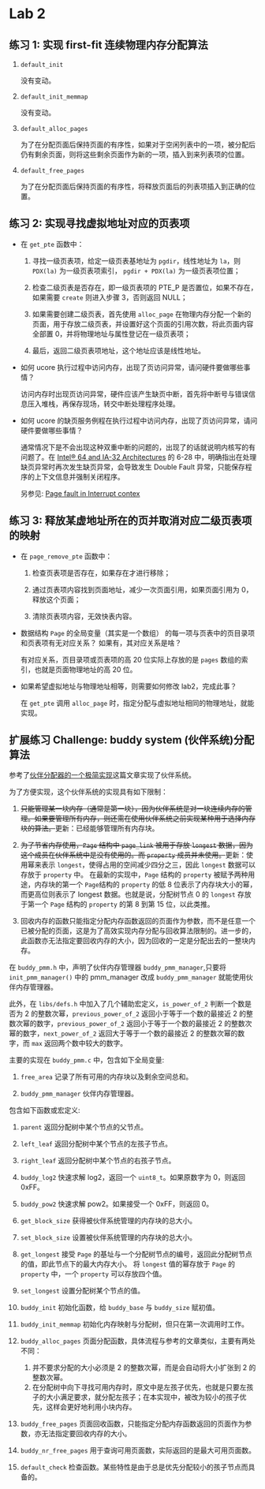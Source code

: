 # Lab 2

## 练习 1: 实现 first-fit 连续物理内存分配算法

1. `default_init`

    没有变动。

2. `default_init_memmap`

    没有变动。

3. `default_alloc_pages`

    为了在分配页面后保持页面的有序性，如果对于空闲列表中的一项，被分配后仍有剩余页面，则将这些剩余页面作为新的一项，插入到来列表项的位置。

4. `default_free_pages`

    为了在分配页面后保持页面的有序性，将释放页面后的列表项插入到正确的位置。

## 练习 2: 实现寻找虚拟地址对应的页表项

* 在 `get_pte` 函数中：

    1. 寻找一级页表项，给定一级页表基地址为 `pgdir`，线性地址为 `la`，则 `PDX(la)` 为一级页表项索引， `pgdir + PDX(la)` 为一级页表项位置；

    2. 检查二级页表是否存在，即一级页表项的 PTE_P 是否置位，如果不存在，如果需要 `create` 则进入步骤 3，否则返回 NULL；

    3. 如果需要创建二级页表，首先使用 `alloc_page` 在物理内存分配一个新的页面，用于存放二级页表，并设置好这个页面的引用次数，将此页面内容全部置 0，并将物理地址与属性登记在一级页表项；

    4. 最后，返回二级页表项地址，这个地址应该是线性地址。

* 如何 ucore 执行过程中访问内存，出现了页访问异常，请问硬件要做哪些事情？

    访问内存时出现页访问异常，硬件应该产生缺页中断，首先将中断号与错误信息压入堆栈，再保存现场，转交中断处理程序处理。

* 如何 ucore 的缺页服务例程在执行过程中访问内存，出现了页访问异常，请问硬件要做哪些事情？

    通常情况下是不会出现这种双重中断的问题的，出现了的话就说明内核写的有问题了。在 [Intel® 64 and IA-32 Architectures](http://www.intel.com/content/dam/www/public/us/en/documents/manuals/64-ia-32-architectures-software-developer-system-programming-manual-325384.pdf) 的 6-28 中，明确指出在处理缺页异常时再次发生缺页异常，会导致发生 Double Fault 异常，只能保存程序的上下文信息并强制关闭程序。

    另参见: [Page fault in Interrupt contex](http://stackoverflow.com/questions/4848457/page-fault-in-interrupt-context)

## 练习 3: 释放某虚地址所在的页并取消对应二级页表项的映射

* 在 `page_remove_pte` 函数中：

    1. 检查页表项是否存在，如果存在才进行移除；

    2. 通过页表项内容找到页面地址，减少一次页面引用，如果页面引用为 0，释放这个页面；

    3. 清除页表项内容，无效快表内容。

* 数据结构 `Page` 的全局变量（其实是一个数组） 的每一项与页表中的页目录项和页表项有无对应关系？ 如果有，其对应关系是啥？

    有对应关系，页目录项或页表项的高 20 位实际上存放的是 `pages` 数组的索引，也就是页面物理地址的高 20 位。

* 如果希望虚拟地址与物理地址相等，则需要如何修改 lab2，完成此事？

    在 `get_pte` 调用 `alloc_page` 时，指定分配与虚拟地址相同的物理地址，就能实现。

## 扩展练习 Challenge: buddy system (伙伴系统)分配算法

参考了[伙伴分配器的一个极简实现](http://coolshell.cn/articles/10427.html)这篇文章实现了伙伴系统。

为了方便实现，这个伙伴系统的实现具有如下限制：

1. ~~只能管理某一块内存（通常是第一块），因为伙伴系统是对一块连续内存的管理。如果要管理所有内存，则还需在使用伙伴系统之前实现某种用于选择内存块的算法。~~更新：已经能够管理所有内存块。

2. ~~为了节省内存使用，`Page` 结构中 `page_link` 被用于存放 `longest` 数据，因为这个成员在伙伴系统中是没有使用的。而 `property` 成员并未使用。~~更新：使用幂来表示 `longest`，使得占用的空间减少四分之三，因此 `longest` 数据可以存放于 `property` 中。
在最新的实现中，`Page` 结构的 `property` 被赋予两种用途，内存块的第一个 `Page`结构的 `property` 的低 8 位表示了内存块大小的幂，而更高位则表示了 longest 数据。也就是说，分配树节点 0 的 `longest` 存放于第一个 `Page` 结构的 `property` 的第 8 到第 15 位，以此类推。

3. 回收内存的函数只能指定分配内存函数返回的页面作为参数，而不是任意一个已被分配的页面，这是为了高效实现内存分配与回收算法限制的。进一步的，此函数亦无法指定要回收内存的大小，因为回收的一定是分配出去的一整块内存。

在 `buddy_pmm.h` 中，声明了伙伴内存管理器 `buddy_pmm_manager`,只要将 `init_pmm_manager()` 中的 pmm_manager 改成 `buddy_pmm_manager` 就能使用伙伴内存管理器。

此外，在 `libs/defs.h` 中加入了几个辅助宏定义，`is_power_of_2` 判断一个数是否为 2 的整数次幂，`previous_power_of_2` 返回小于等于一个数的最接近 2 的整数次幂的数字，`previous_power_of_2` 返回小于等于一个数的最接近 2 的整数次幂的数字，`next_power_of_2` 返回大于等于一个数的最接近 2 的整数次幂的数字，而 `max` 返回两个数中较大的数字。

主要的实现在 `buddy_pmm.c` 中，包含如下全局变量:

1. `free_area`
记录了所有可用的内存块以及剩余空间总和。

2. `buddy_pmm_manager`
伙伴内存管理器。

包含如下函数或宏定义:

1. `parent`
返回分配树中某个节点的父节点。

2. `left_leaf`
返回分配树中某个节点的左孩子节点。

3. `right_leaf`
返回分配树中某个节点的右孩子节点。

4. `buddy_log2`
快速求解 log2，返回一个 `uint8_t`。如果原数字为 0，则返回 0xFF。

5. `buddy_pow2`
快速求解 pow2。如果接受一个 0xFF，则返回 0。

6. `get_block_size`
获得被伙伴系统管理的内存块的总大小。

7. `set_block_size`
设置被伙伴系统管理的内存块的总大小。

8. `get_longest`
接受 `Page` 的基址与一个分配树节点的编号，返回此分配树节点的值，即此节点下的最大内存大小。
将 `longest` 值的幂存放于 `Page` 的 `property` 中，一个 `property` 可以存放四个值。

9. `set_longest`
设置分配树某个节点的值。

10. `buddy_init`
初始化函数，给 `buddy_base` 与 `buddy_size` 赋初值。

11. `buddy_init_memmap`
初始化内存映射与分配树，但只在第一次调用时工作。

12. `buddy_alloc_pages`
页面分配函数，具体流程与参考的文章类似，主要有两处不同：
    1. 并不要求分配的大小必须是 2 的整数次幂，而是会自动将大小扩张到 2 的整数次幂。
    2. 在分配树中向下寻找可用内存时，原文中是左孩子优先，也就是只要左孩子的大小满足要求，就分配左孩子；在本实现中，被改为较小的孩子优先，这样会更好地利用小块内存。

13. `buddy_free_pages`
页面回收函数，只能指定分配内存函数返回的页面作为参数，亦无法指定要回收内存的大小。

14. `buddy_nr_free_pages`
用于查询可用页面数，实际返回的是最大可用页面数。

15. `default_check`
检查函数。某些特性是由于总是优先分配较小的孩子节点而具备的。
